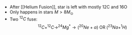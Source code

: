 - After [[Helium Fusion]], star is left with mostly 12C and 16O
- Only happens in stars $M>8M_{\odot}$ 
- Two $^{12}C$ fuse:
$$^{12}C+^{12}C\to^{24}Mg^*\to(^{20}Ne+\alpha)\;\text{OR}\;(^{23}Na+^1H)$$
